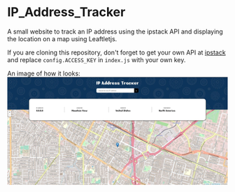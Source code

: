 # IP_Address_Tracker
A small website to track an IP address using the ipstack API and displaying the location on a map using Leaftletjs.

If you are cloning this repository, don't forget to get your own API at [ipstack](https://ipstack.com/) and replace `config.ACCESS_KEY` in `index.js` with your own key. 

An image of how it looks:
![IP Tracker](image.JPG)

